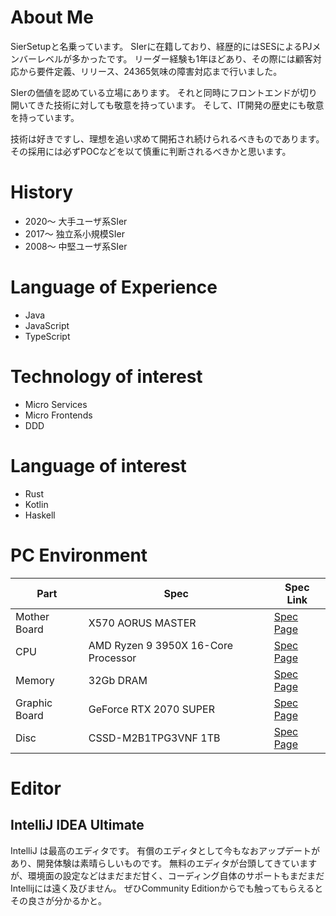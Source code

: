 # About Me
SierSetupと名乗っています。
SIerに在籍しており、経歴的にはSESによるPJメンバーレベルが多かったです。
リーダー経験も1年ほどあり、その際には顧客対応から要件定義、リリース、24365気味の障害対応まで行いました。

SIerの価値を認めている立場にあります。
それと同時にフロントエンドが切り開いてきた技術に対しても敬意を持っています。
そして、IT開発の歴史にも敬意を持っています。

技術は好きですし、理想を追い求めて開拓され続けられるべきものであります。
その採用には必ずPOCなどを以て慎重に判断されるべきかと思います。

# History
* 2020〜 大手ユーザ系SIer
* 2017〜 独立系小規模SIer
* 2008〜 中堅ユーザ系SIer

# Language of Experience
* Java
* JavaScript
* TypeScript

# Technology of interest
* Micro Services
* Micro Frontends
* DDD

# Language of interest
* Rust
* Kotlin
* Haskell

# PC Environment
| Part | Spec | Spec Link |
| ------------- | ------------- | ------------- |
| Mother Board  | X570 AORUS MASTER  | [Spec Page](https://www.gigabyte.com/jp/Motherboard/X570-AORUS-MASTER-rev-10#kf) |
| CPU  | AMD Ryzen 9 3950X 16-Core Processor | [Spec Page](https://www.amd.com/ja/products/cpu/amd-ryzen-9-3950x) |
| Memory  | 32Gb DRAM  | [Spec Page](https://www.gskill.com/product/165/326/1562840073/F4-3600C16D-16GTZNC) |
| Graphic Board  | GeForce RTX 2070 SUPER | [Spec Page](https://www.nvidia.com/ja-jp/geforce/graphics-cards/rtx-2070-super/) |
| Disc  | CSSD-M2B1TPG3VNF 1TB | [Spec Page](https://www.cfd.co.jp/product/ssd/cssd-m2b1tpg3vnf/) |

# Editor
## IntelliJ IDEA Ultimate
IntelliJ は最高のエディタです。
有償のエディタとして今もなおアップデートがあり、開発体験は素晴らしいものです。
無料のエディタが台頭してきていますが、環境面の設定などはまだまだ甘く、コーディング自体のサポートもまだまだIntellijには遠く及びません。
ぜひCommunity Editionからでも触ってもらえるとその良さが分かるかと。

